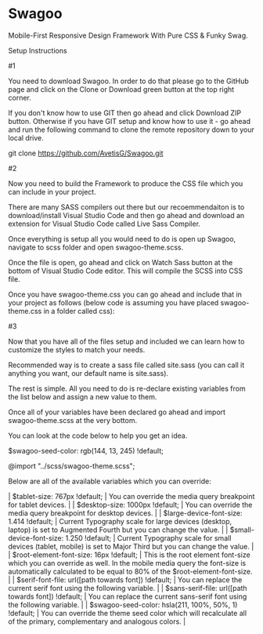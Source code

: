 # Swagoo
Mobile-First Responsive Design Framework With Pure CSS & Funky Swag.

Setup Instructions

#1

You need to download Swagoo. In order to do that please go to the GitHub page and click on the Clone or Download green button at the top right corner.

If you don't know how to use GIT then go ahead and click Download ZIP button. Otherwise if you have GIT setup and know how to use it - go ahead and run the following command to clone the remote repository down to your local drive.

git clone https://github.com/AvetisG/Swagoo.git
    
#2

Now you need to build the Framework to produce the CSS file which you can include in your project.

There are many SASS compilers out there but our recoemmendaiton is to download/install Visual Studio Code and then go ahead and download an extension for Visual Studio Code called Live Sass Compiler.

Once everything is setup all you would need to do is open up Swagoo, navigate to scss folder and open swagoo-theme.scss.

Once the file is open, go ahead and click on Watch Sass button at the bottom of Visual Studio Code editor. This will compile the SCSS into CSS file.

Once you have swagoo-theme.css you can go ahead and include that in your project as follows (below code is assuming you have placed swagoo-theme.css in a folder called css):

<link rel="stylesheet" type=text/css href="./css/swagoo-theme.css">
    
#3

Now that you have all of the files setup and included we can learn how to customize the styles to match your needs.

Recommended way is to create a sass file called site.sass (you can call it anything you want, our default name is site.sass).

The rest is simple. All you need to do is re-declare existing variables from the list below and assign a new value to them.

Once all of your variables have been declared go ahead and import swagoo-theme.scss at the very bottom.

You can look at the code below to help you get an idea.

$swagoo-seed-color: rgb(144, 13, 245) !default;

@import "../scss/swagoo-theme.scss";

Below are all of the available variables which you can override:

| $tablet-size: 767px !default; | You can override the media query breakpoint for tablet devices. |
| $desktop-size: 1000px !default; | You can override the media query breakpoint for desktop devices. |
| $large-device-font-size: 1.414 !default; | Current Typography scale for large devices (desktop, laptop) is set to Augmented Fourth but you can change the value. |
| $small-device-font-size: 1.250 !default; | Current Typography scale for small devices (tablet, mobile) is set to Major Third but you can change the value. |
| $root-element-font-size: 16px !default; | This is the root element font-size which you can override as well. In the mobile media query the font-size is automatically calculated to be equal to 80% of the $root-element-font-size. |
| $serif-font-file: url([path towards font]) !default; | You can replace the current serif font using the following variable. |
| $sans-serif-file: url([path towards font]) !default; | You can replace the current sans-serif font using the following variable. |
| $swagoo-seed-color: hsla(211, 100%, 50%, 1) !default; | You can override the theme seed color which will recalculate all of the primary, complementary and analogous colors. |
